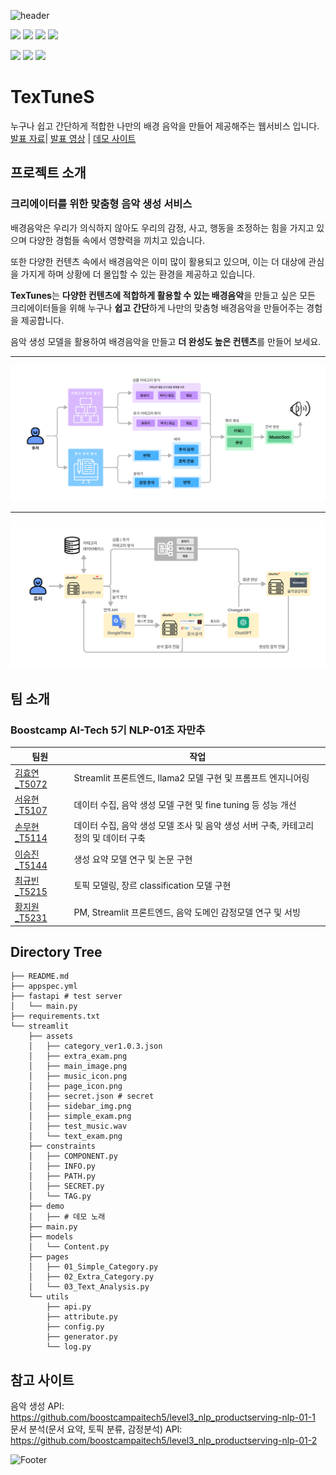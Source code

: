 ![header](https://capsule-render.vercel.app/api?type=waving&color=gradient&customColorList=1&height=250&section=header&text=TexTuneS%20:%20Make%20Your%20Creative%20Music&fontSize=40)

<img src="https://img.shields.io/badge/python-3776AB?style=for-the-badge&logo=python&logoColor=white"> <img src="https://img.shields.io/badge/amazonaws-232F3E?style=for-the-badge&logo=amazonaws&logoColor=white"> 
<img src="https://img.shields.io/badge/pytorch-EE4C2C?style=for-the-badge&logo=pytorch&logoColor=white">
<img src="https://img.shields.io/badge/streamlit-FF4B4B?style=for-the-badge&logo=streamlit&logoColor=white">  

<img src="https://img.shields.io/badge/fastapi-009688?style=for-the-badge&logo=fastapi&logoColor=white"> <img src="https://img.shields.io/badge/githubactions-2088FF?style=for-the-badge&logo=githubactions&logoColor=white"> <img src="https://img.shields.io/badge/transformers-FFFF33?style=for-the-badge">

# TexTuneS
누구나 쉽고 간단하게 적합한 나만의 배경 음악을 만들어 제공해주는 웹서비스 입니다.  
[발표 자료](https://github.com/boostcampaitech5/level3_nlp_finalproject-nlp-01/blob/main/assets/final_project_Presentation.pdf)|
[발표 영상](https://youtu.be/LWodtP5Kh6Q) | 
[데모 사이트](http://101.101.209.53:30007/)  


## 프로젝트 소개
### 크리에이터를 위한 맞춤형 음악 생성 서비스

배경음악은 우리가 의식하지 않아도 우리의 감정, 사고, 행동을 조정하는 힘을 가지고 있으며 다양한 경험들 속에서 영향력을 끼치고 있습니다.

또한 다양한 컨텐츠 속에서 배경음악은 이미 많이 활용되고 있으며, 이는 더 대상에 관심을 가지게 하며 상황에 더 몰입할 수 있는 환경을 제공하고 있습니다.

**TexTunes**는 **다양한 컨텐츠에 적합하게 활용할 수 있는 배경음악**을 만들고 싶은 모든 크리에이터들을 위해 누구나 **쉽고** **간단**하게 나만의 맞춤형 배경음악을 만들어주는 경험을 제공합니다.

음악 생성 모델을 활용하여 배경음악을 만들고 **더 완성도 높은 컨텐츠**를 만들어 보세요.

---
![image](assets/service_flow.png)

---

![image](assets/service_architecture.png)


## 팀 소개
### Boostcamp AI-Tech 5기 NLP-01조 자만추
| 팀원| 작업|
| --- | --- |
| [김효연_T5072](https://github.com/Broco98) | Streamlit 프론트엔드, llama2 모델 구현 및 프롬프트 엔지니어링 |
| [서유현_T5107](https://github.com/a-Tachyon) | 데이터 수집, 음악 생성 모델 구현 및 fine tuning 등 성능 개선 |
| [손무현_T5114](https://github.com/MuHyeonSon) | 데이터 수집, 음악 생성 모델 조사 및 음악 생성 서버 구축, 카테고리 정의 및 데이터 구축  |
| [이승진_T5144](https://github.com/MonteCarlolee) | 생성 요약 모델 연구 및 논문 구현 |
| [최규빈_T5215](https://github.com/gyubinc) | 토픽 모델링, 장르 classification 모델 구현 |
| [황지원_T5231](https://github.com/Jiwonii97) | PM, Streamlit 프론트엔드, 음악 도메인 감정모델 연구 및 서빙 |

## Directory Tree
```
├── README.md
├── appspec.yml
├── fastapi # test server
│   └── main.py
├── requirements.txt
└── streamlit
    ├── assets
    │   ├── category_ver1.0.3.json
    │   ├── extra_exam.png
    │   ├── main_image.png
    │   ├── music_icon.png
    │   ├── page_icon.png
    │   ├── secret.json # secret
    │   ├── sidebar_img.png
    │   ├── simple_exam.png
    │   ├── test_music.wav
    │   └── text_exam.png
    ├── constraints
    │   ├── COMPONENT.py
    │   ├── INFO.py
    │   ├── PATH.py
    │   ├── SECRET.py
    │   └── TAG.py
    ├── demo
    │   ├── # 데모 노래
    ├── main.py
    ├── models
    │   └── Content.py
    ├── pages
    │   ├── 01_Simple_Category.py
    │   ├── 02_Extra_Category.py
    │   └── 03_Text_Analysis.py
    └── utils
        ├── api.py
        ├── attribute.py
        ├── config.py
        ├── generator.py
        └── log.py
```
## 참고 사이트

음악 생성 API: <https://github.com/boostcampaitech5/level3_nlp_productserving-nlp-01-1>  
문서 분석(문서 요약, 토픽 분류, 감정분석) API: <https://github.com/boostcampaitech5/level3_nlp_productserving-nlp-01-2>  

![Footer](https://capsule-render.vercel.app/api?type=waving&color=gradient&customColorList=1&height=200&section=footer)
